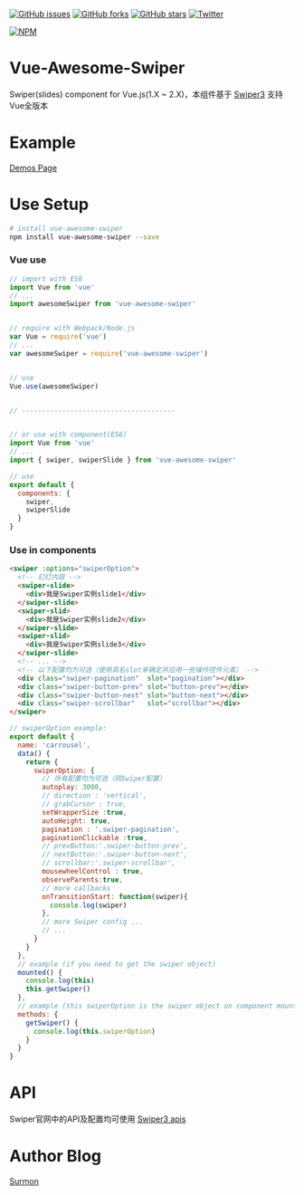 [![GitHub issues](https://img.shields.io/github/issues/surmon-china/vue-awesome-swiper.svg?style=flat-square)](https://github.com/surmon-china/vue-awesome-swiper/issues)
[![GitHub forks](https://img.shields.io/github/forks/surmon-china/vue-awesome-swiper.svg?style=flat-square)](https://github.com/surmon-china/vue-awesome-swiper/network)
[![GitHub stars](https://img.shields.io/github/stars/surmon-china/vue-awesome-swiper.svg?style=flat-square)](https://github.com/surmon-china/vue-awesome-swiper/stargazers)
[![Twitter](https://img.shields.io/twitter/url/https/github.com/surmon-china/vue-awesome-swiper.svg?style=flat-square)](https://twitter.com/intent/tweet?text=Wow:&url=%5Bobject%20Object%5D)

[![NPM](https://nodei.co/npm/vue-awesome-swiper.png?downloads=true&downloadRank=true&stars=true)](https://nodei.co/npm/vue-awesome-swiper/)


# Vue-Awesome-Swiper
Swiper(slides) component for Vue.js(1.X ~ 2.X)，本组件基于 [Swiper3](http://www.swiper.com.cn) 支持Vue全版本


# Example

[Demos Page](https://surmon-china.github.io/vue-awesome-swiper)


# Use Setup

``` bash
# install vue-awesome-swiper
npm install vue-awesome-swiper --save
```

### Vue use

``` javascript
// import with ES6
import Vue from 'vue'
// ...
import awesomeSwiper from 'vue-awesome-swiper'


// require with Webpack/Node.js
var Vue = require('vue')
// ...
var awesomeSwiper = require('vue-awesome-swiper')


// use
Vue.use(awesomeSwiper)


// --------------------------------------


// or use with component(ES6)
import Vue from 'vue'
// ...
import { swiper, swiperSlide } from 'vue-awesome-swiper'

// use
export default {
  components: {
    swiper,
    swiperSlide
  }
}
```

### Use in components

``` html
<swiper :options="swiperOption">
  <!-- 幻灯内容 -->
  <swiper-slide>
    <div>我是Swiper实例slide1</div>
  </swiper-slide>
  <swiper-slid>
    <div>我是Swiper实例slide2</div>
  </swiper-slide>
  <swiper-slid>
    <div>我是Swiper实例slide3</div>
  </swiper-slide>
  <!-- ... -->
  <!-- 以下配置均为可选（使用具名slot来确定并应用一些操作控件元素） -->
  <div class="swiper-pagination"  slot="pagination"></div>
  <div class="swiper-button-prev" slot="button-prev"></div>
  <div class="swiper-button-next" slot="button-next"></div>
  <div class="swiper-scrollbar"   slot="scrollbar"></div>
</swiper>
```


``` javascript
// swiperOption example:
export default {
  name: 'carrousel',
  data() {
    return {
      swiperOption: {
        // 所有配置均为可选（同Swiper配置）
        autoplay: 3000,
        // direction : 'vertical',
        // grabCursor : true,
        setWrapperSize :true,
        autoHeight: true,
        pagination : '.swiper-pagination',
        paginationClickable :true,
        // prevButton:'.swiper-button-prev',
        // nextButton:'.swiper-button-next',
        // scrollbar:'.swiper-scrollbar',
        mousewheelControl : true,
        observeParents:true,
        // more callbacks
        onTransitionStart: function(swiper){
          console.log(swiper)
        },
        // more Swiper config ...
        // ...
      }
    }
  },
  // example (if you need to get the swiper object)
  mounted() {
    console.log(this)
    this.getSwiper()
  },
  // example (this swiperOption is the swiper object on component mounted)
  methods: {
    getSwiper() {
      console.log(this.swiperOption)
    }
  }
}
```

# API
Swiper官网中的API及配置均可使用
[Swiper3 apis](http://www.swiper.com.cn/api/index.html)



# Author Blog
[Surmon](http://surmon.me)
